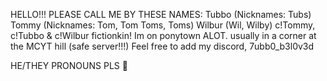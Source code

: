 HELLO!!! PLEASE CALL ME BY THESE NAMES:
Tubbo (Nicknames: Tubs)
Tommy (Nicknames: Tom, Tom Toms, Toms)
Wilbur (Wil, Wilby)
c!Tommy, c!Tubbo & c!Wilbur fictionkin!
Im on ponytown ALOT. usually in a corner at the MCYT hill (safe server!!!)
Feel free to add my discord, 7ubb0_b3l0v3d

HE/THEY PRONOUNS PLS :pray:
